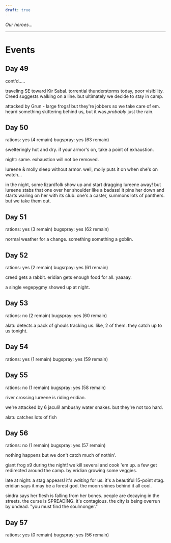 ```yaml
---
draft: true
---
```

*Our heroes...*

---

# Events

## Day 49

cont'd.....

traveling SE toward Kir Sabal.
torrential thunderstorms today, poor visibility.
Creed suggests walking on a line.
but ultimately we decide to stay in camp.

attacked by Grun - large frogs!
but they're jobbers so we take care of em.
heard something skittering behind us, but it was *probably* just the rain.

## Day 50

rations: yes (4 remain)
bugspray: yes (63 remain)

swelteringly hot and dry.
if your armor's on, take a point of exhaustion.

night: same.
exhaustion will not be removed.

lureene & molly sleep without armor.
well, molly puts it on when she's on watch...

in the night, some lizardfolk show up and start dragging lureene away!
but lureene stabs that one over her shoulder like a badass!
it pins her down and starts wailing on her with its club.
one's a caster, summons lots of panthers.
but we take them out.

## Day 51

rations: yes (3 remain)
bugspray: yes (62 remain)

normal weather for a change.
something something a goblin.

## Day 52

rations: yes (2 remain)
bugsrpay: yes (61 remain)

creed gets a rabbit.
eridian gets enough food for all.
yaaaay.

a single vegepygmy showed up at night.

## Day 53

rations: no (2 remain)
bugspray: yes (60 remain)

alatu detects a pack of ghouls tracking us. like, 2 of them.
they catch up to us tonight.

## Day 54

rations: yes (1 remain)
bugspray: yes (59 remain)

## Day 55

rations: no (1 remain)
bugspray: yes (58 remain)

river crossing
lureene is riding eridian.

we're attacked by 6 jaculi! ambushy water snakes.
but they're not too hard.

alatu catches lots of fish

## Day 56

rations: no (1 remain)
bugspray: yes (57 remain)

nothing happens but we don't catch much of nothin'.

giant frog x9 during the night!
we kill several and cook 'em up.
a few get redirected around the camp. by eridian growing some veggies.

late at night: a stag appears!
it's *waiting* for us.
it's a beautiful 15-point stag. eridian says it may be a forest god.
the moon shines behind it all cool.

sindra says her flesh is falling from her bones.
people are decaying in the streets.
the curse is SPREADING. it's contagious.
the city is being overrun by undead.
    "you must find the soulmonger."

## Day 57

rations: yes (0 remain)
bugspray: yes (56 remain)

